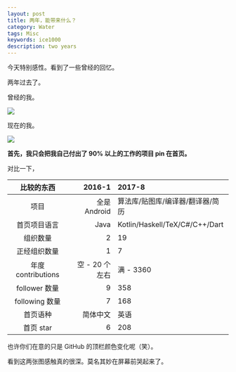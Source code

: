 ```yaml
---
layout: post
title: 两年，能带来什么？
category: Water
tags: Misc
keywords: ice1000
description: two years
---
```


今天特别感性。看到了一些曾经的回忆。

两年过去了。

曾经的我。

![](https://coding.net/u/ice1000/p/Images/git/raw/master/2016-1.png)

现在的我。

![](https://coding.net/u/ice1000/p/Images/git/raw/master/2017-9.png)

**首先，我只会把我自己付出了 90% 以上的工作的项目 pin 在首页。**

对比一下，

比较的东西|2016-1|2017-8
:---:|---:|:---
项目|全是 Android|算法库/贴图库/编译器/翻译器/简历
首页项目语言|Java|Kotlin/Haskell/TeX/C\#/C\+\+/Dart
组织数量|2|19
正经组织数量|1|7
年度 contributions|空 - 20 个左右|满 - 3360
follower 数量|9|358
following 数量|7|168
首页语种|简体中文|英语
首页 star|6|208

也许你们在意的只是 GitHub 的顶栏颜色变化呢（笑）。

看到这两张图感触真的很深。莫名其妙在屏幕前哭起来了。
